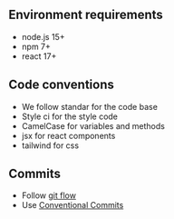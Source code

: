  ## Environment requirements
 
- node.js 15+
- npm 7+
- react 17+

## Code conventions

- We follow standar for the code base
- Style ci for the style code
- CamelCase for variables and methods
- jsx for react components
- tailwind for css


## Commits

- Follow [git flow](https://www.atlassian.com/git/tutorials/comparing-workflows/gitflow-workflow)
- Use [Conventional Commits](https://www.conventionalcommits.org/en/v1.0.0/)

